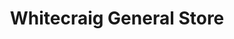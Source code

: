---
title: "Whitecraig General Store"
url: /whitecraig/whitecraig-general-store/
shop: Lebensmittel
---